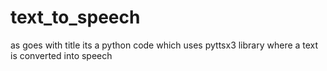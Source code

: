 # text_to_speech

as goes with title its a python code which uses pyttsx3 library where a text is converted into speech
